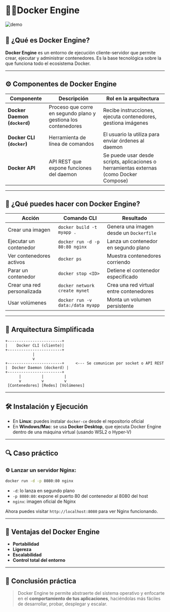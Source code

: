 
# 🐳🛵Docker Engine

<img src="https://i.gifer.com/3Myg.gif" alt="demo" loop autoplay>

## 🧠 ¿Qué es Docker Engine?


**Docker Engine** es un entorno de ejecución cliente-servidor que permite crear, ejecutar y administrar contenedores. Es la base tecnológica sobre la que funciona todo el ecosistema Docker.

---

## ⚙️ Componentes de Docker Engine

| Componente | Descripción | Rol en la arquitectura |
|------------|-------------|------------------------|
| **Docker Daemon (`dockerd`)** | Proceso que corre en segundo plano y gestiona los contenedores | Recibe instrucciones, ejecuta contenedores, gestiona imágenes |
| **Docker CLI (`docker`)** | Herramienta de línea de comandos | El usuario la utiliza para enviar órdenes al daemon |
| **Docker API** | API REST que expone funciones del daemon | Se puede usar desde scripts, aplicaciones o herramientas externas (como Docker Compose) |

---

## 🧪 ¿Qué puedes hacer con Docker Engine?

| Acción                        | Comando CLI                           | Resultado                                              |
|------------------------------|----------------------------------------|--------------------------------------------------------|
| Crear una imagen             | `docker build -t myapp .`             | Genera una imagen desde un `Dockerfile`               |
| Ejecutar un contenedor       | `docker run -d -p 80:80 nginx`        | Lanza un contenedor en segundo plano                  |
| Ver contenedores activos     | `docker ps`                           | Muestra contenedores corriendo                        |
| Parar un contenedor          | `docker stop <ID>`                    | Detiene el contenedor especificado                    |
| Crear una red personalizada  | `docker network create mynet`         | Crea una red virtual entre contenedores               |
| Usar volúmenes               | `docker run -v data:/data myapp`      | Monta un volumen persistente                          |

---

## 🧱 Arquitectura Simplificada

```
+------------------------+
|    Docker CLI (cliente)|
+------------------------+
            |
            v
+------------------------+     <--- Se comunican por socket o API REST
|  Docker Daemon (dockerd) |
+------------------------+
      |         |         |
      v         v         v
 [Contenedores] [Redes] [Volúmenes]
```

---

## 🛠️ Instalación y Ejecución

- En **Linux**: puedes instalar `docker-ce` desde el repositorio oficial
- En **Windows/Mac**: se usa **Docker Desktop**, que ejecuta Docker Engine dentro de una máquina virtual (usando WSL2 o Hyper-V)

---

## 🔍 Caso práctico

### ⚙️ Lanzar un servidor Nginx:

```bash
docker run -d -p 8080:80 nginx
```

- `-d`: lo lanza en segundo plano
- `-p 8080:80`: expone el puerto 80 del contenedor al 8080 del host
- `nginx`: imagen oficial de Nginx

Ahora puedes visitar `http://localhost:8080` para ver Nginx funcionando.

---

## 📌 Ventajas del Docker Engine

- **Portabilidad**
- **Ligereza**
- **Escalabilidad**
- **Control total del entorno**

---

## 🧠 Conclusión práctica

> Docker Engine te permite abstraerte del sistema operativo y enfocarte en el **comportamiento de tus aplicaciones**, haciéndolas más fáciles de desarrollar, probar, desplegar y escalar.

